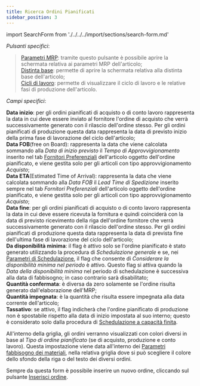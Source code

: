 ```yaml
---
title: Ricerca Ordini Pianificati
sidebar_position: 3
---
```


import SearchForm from './../../../import/sections/search-form.md'

<SearchForm />

*Pulsanti specifici*:

> [Parametri MRP](/docs/configurations/parameters/production/mrp-parameters/search-mrp-parameters): tramite questo pulsante è possibile aprire la schermata relativa ai parametri MRP dell'articolo;             
> [Distinta base](/docs/erp-home/registers/production/bill-of-materials/search-and-insert-assemblies): permette di aprire la schermata relativa alla distinta base dell'articolo;  
> [Cicli di lavoro](/docs/erp-home/registers/production/routes/new-route): permette di visualizzare il ciclo di lavoro e le relative fasi di produzione dell'articolo.

*Campi specifici*:

**Data inizio**: per gli ordini pianificati di acquisto o di conto lavoro rappresenta la data in cui deve essere inviato al fornitore l'ordine di acquisto che verrà successivamente generato con il rilascio dell'ordine stesso. Per gli ordini pianificati di produzione questa data rappresenta la data di previsto inizio della prima fase di lavorazione del ciclo dell'articolo;  
**Data FOB**(free on Board): rappresenta la data che viene calcolata sommando alla *Data di inizio previsto* il *Tempo di Approvvigionamento* inserito nel tab [Fornitori Preferenziali](/docs/erp-home/registers/items/create-new-item) dell'articolo oggetto dell'ordine pianificato, e viene gestita solo per gli articoli con tipo approvvigionamento *Acquisto*;  
**Data ETA**(Estimated Time of Arrival): rappresenta la data che viene calcolata sommando alla *Data FOB* il *Lead Time di Spedizione* inserito sempre nel tab *Fornitori Preferenziali* dell'articolo oggetto dell'ordine pianificato, e viene gestita solo per gli articoli con tipo approvvigionamento *Acquisto*;      
**Data fine**: per gli ordini pianificati di acquisto o di conto lavoro rappresenta la data in cui deve essere ricevuta la fornitura e quindi coinciderà con la data di previsto ricevimento della riga dell'ordine fornitore che verrà successivamente generato con il rilascio dell'ordine stesso. Per gli ordini pianificati di produzione questa data rappresenta la data di prevista fine dell'ultima fase di lavorazione del ciclo dell'articolo;  
**Da disponibilità minima**: il flag è attivo solo se l'ordine pianificato è stato generato utilizzando la procedura di *Schedulazione generale* e se, nei [Parametri di Schedulazione](/docs/planning/ms-master-scheduling/general-schedule), il flag che consente di *Considerare la disponibilità minima nel periodo* è attivo. Questo flag si attiva quando la *Data della disponibilità minima* nel periodo di schedulazione è successiva alla data di fabbisogno; in caso contrario sarà disabilitato;            
**Quantità confermata**: è diversa da zero solamente se l'ordine risulta generato dall'elaborazione dell'MRP;  
**Quantità impegnata**: è la quantità che risulta essere impegnata alla data corrente dell'articolo;  
**Tassativo**: se attivo, il flag indicherà che l'ordine pianificato di produzione non è spostabile rispetto alla data di inizio impostata al suo interno; questo è considerato solo dalla procedura di [Schedulazione a capacità finita](/docs/planning/ms-master-scheduling/finite-capacityscheduling).

All'interno della griglia, gli ordini verranno visualizzati con colori diversi in base al *Tipo di ordine pianificato* (se di acquisto, produzione e conto lavoro). Questa impostazione viene data all'interno dei [Parametri fabbisogno dei materiali](/docs/configurations/parameters/production/resource-requirements-parameters), nella relativa griglia dove si può scegliere il colore dello sfondo della riga o del testo dei diversi ordini.

Sempre da questa form è possibile inserire un nuovo ordine, cliccando sul pulsante [Inserisci ordine](/docs/planning/ms-master-scheduling/planned-orders/new-planned-order).
